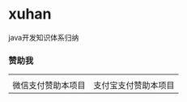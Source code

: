 # xuhan
java开发知识体系归纳

### 赞助我

<table text-align="center">
  <tr>
    <td>
    <img src="https://images-lz.oss-cn-hangzhou.aliyuncs.com/github-xuhan/xuhanweixin.png"  alt=""/>
    </td>
    <td><img src="https://images-lz.oss-cn-hangzhou.aliyuncs.com/github-xuhan/xuhanzhifubao.png"  alt=""/>
    </td>
  </tr>
  <tr text-align="center">
    <td text-align="center">微信支付赞助本项目</td>
    <td text-align="center">支付宝支付赞助本项目</td>
  </tr>
</table>
